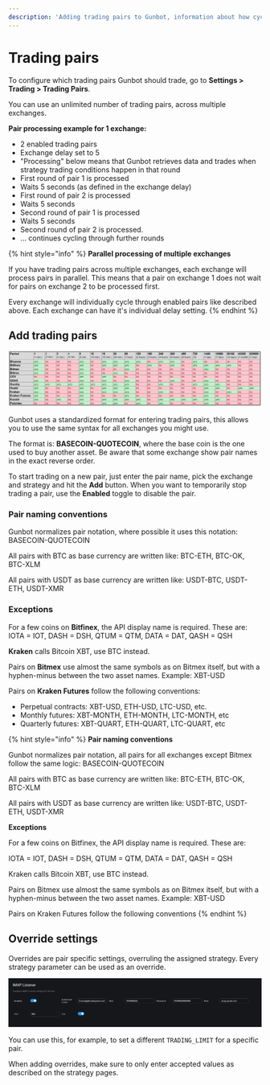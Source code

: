 ```yaml
---
description: 'Adding trading pairs to Gunbot, information about how cycling works.'
---
```


# Trading pairs

To configure which trading pairs Gunbot should trade, go to **Settings &gt; Trading &gt; Trading Pairs**.

You can use an unlimited number of trading pairs, across multiple exchanges.

**Pair processing example for 1 exchange:**

* 2 enabled trading pairs
* Exchange delay set to 5
* "Processing" below means that Gunbot retrieves data and trades when strategy trading conditions happen in that round
* First round of pair 1 is processed
* Waits 5 seconds \(as defined in the exchange delay\)
* First round of pair 2 is processed
* Waits 5 seconds
* Second round of pair 1 is processed
* Waits 5 seconds
* Second round of pair 2 is processed.
* ... continues cycling through further rounds

{% hint style="info" %}
**Parallel processing of multiple exchanges**

If you have trading pairs across multiple exchanges, each exchange will process pairs in parallel. This means that a pair on exchange 1 does not wait for pairs on exchange 2 to be processed first.

Every exchange will individually cycle through enabled pairs like described above. Each exchange can have it's individual delay setting.
{% endhint %}

## Add trading pairs

![](../../.gitbook/assets/image%20%2810%29.png)

Gunbot uses a standardized format for entering trading pairs, this allows you to use the same syntax for all exchanges you might use.

The format is: **BASECOIN-QUOTECOIN**, where the base coin is the one used to buy another asset. Be aware that some exchange show pair names in the exact reverse order.

To start trading on a new pair, just enter the pair name, pick the exchange and strategy and hit the **Add** button. When you want to temporarily stop trading a pair, use the **Enabled** toggle to disable the pair.

### Pair naming conventions

Gunbot normalizes pair notation, where possible it uses this notation: BASECOIN-QUOTECOIN

All pairs with BTC as base currency are written like: BTC-ETH, BTC-OK, BTC-XLM

All pairs with USDT as base currency are written like: USDT-BTC, USDT-ETH, USDT-XMR

### Exceptions

For a few coins on **Bitfinex**, the API display name is required. These are: IOTA = IOT, DASH = DSH, QTUM = QTM, DATA = DAT, QASH = QSH

**Kraken** calls Bitcoin XBT, use BTC instead.

Pairs on **Bitmex** use almost the same symbols as on Bitmex itself, but with a hyphen-minus between the two asset names. Example: XBT-USD

Pairs on **Kraken Futures** follow the following conventions:

* Perpetual contracts: XBT-USD, ETH-USD, LTC-USD, etc.
* Monthly futures: XBT-MONTH, ETH-MONTH, LTC-MONTH, etc
* Quarterly futures: XBT-QUART, ETH-QUART, LTC-QUART, etc

{% hint style="info" %}
**Pair naming conventions**

Gunbot normalizes pair notation, all pairs for all exchanges except Bitmex follow the same logic: BASECOIN-QUOTECOIN

All pairs with BTC as base currency are written like: BTC-ETH, BTC-OK, BTC-XLM

All pairs with USDT as base currency are written like: USDT-BTC, USDT-ETH, USDT-XMR

**Exceptions**

For a few coins on Bitfinex, the API display name is required. These are:

IOTA = IOT, DASH = DSH, QTUM = QTM, DATA = DAT, QASH = QSH

Kraken calls Bitcoin XBT, use BTC instead.

Pairs on Bitmex use almost the same symbols as on Bitmex itself, but with a hyphen-minus between the two asset names. Example: XBT-USD

Pairs on Kraken Futures follow the following conventions
{% endhint %}

## Override settings

Overrides are pair specific settings, overruling the assigned strategy. Every strategy parameter can be used as an override.

![](../../.gitbook/assets/image%20%2835%29.png)

You can use this, for example, to set a different `TRADING_LIMIT` for a specific pair.

When adding overrides, make sure to only enter accepted values as described on the strategy pages.

